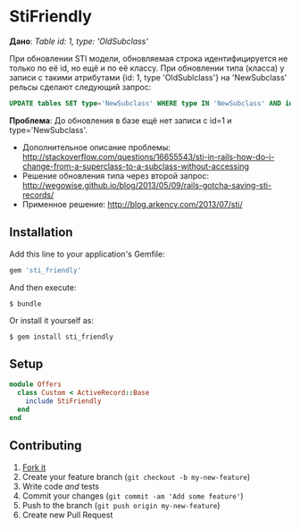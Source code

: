 # StiFriendly

**Дано**: *Table id: 1, type: 'OldSubclass'*

При обновлении STI модели, обновляемая строка идентифицируется не только по её id, но ещё и по её классу.
При обновлении типа (класса) у записи с такими атрибутами {id: 1, typе 'OldSublclass'} на 'NewSubclass' рельсы сделают следующий запрос:

```sql
UPDATE tables SET type='NewSubclass' WHERE type IN 'NewSubclass' AND id=1
```

**Проблема**: До обновления в базе ещё нет записи с id=1 и type='NewSubclass'.

- Дополнительное описание проблемы: http://stackoverflow.com/questions/16655543/sti-in-rails-how-do-i-change-from-a-superclass-to-a-subclass-without-accessing
- Решение обновления типа через второй запрос: http://wegowise.github.io/blog/2013/05/09/rails-gotcha-saving-sti-records/
- Применное решение: http://blog.arkency.com/2013/07/sti/

## Installation

Add this line to your application's Gemfile:

```ruby
gem 'sti_friendly'
```

And then execute:

    $ bundle

Or install it yourself as:

    $ gem install sti_friendly

## Setup

```ruby
module Offers
  class Custom < ActiveRecord::Base
    include StiFriendly
  end
end
```

## Contributing
1. [Fork it](https://github.com/abak-press/sti_friendly/fork)
2. Create your feature branch (`git checkout -b my-new-feature`)
3. Write code _and_ tests
4. Commit your changes (`git commit -am 'Add some feature'`)
5. Push to the branch (`git push origin my-new-feature`)
6. Create new Pull Request
